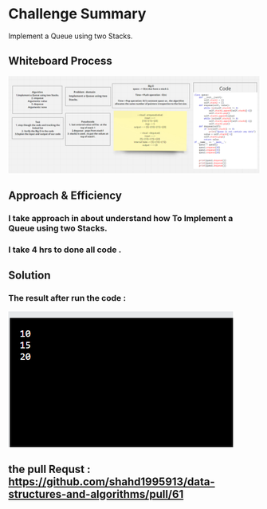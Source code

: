 # Challenge Summary
<!-- Description of the challenge -->
Implement a Queue using two Stacks.
## Whiteboard Process
<!-- Embedded whiteboard image -->
![image5](stack_queue_pseudo.png)
## Approach & Efficiency
<!-- What approach did you take? Why? What is the Big O space/time for this approach? -->
### I take approach in about understand how  To Implement a Queue using two Stacks.

### I take 4 hrs to done all code .
## Solution
<!-- Show how to run your code, and examples of it in action -->
### The result after run the code :
![image5](results.png)

## the pull Requst : https://github.com/shahd1995913/data-structures-and-algorithms/pull/61




